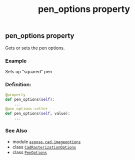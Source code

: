 ﻿---
title: pen_options property
second_title: Aspose.CAD for Python via .NET API References
description: 
type: docs
weight: 230
url: /python-net/aspose.cad.imageoptions/cadrasterizationoptions/pen_options/
is_root: false
---

## pen_options property


Gets or sets the pen options.

### Example 


Sets up "squared" pen
### Definition:
```python
@property
def pen_options(self):
    ...
@pen_options.setter
def pen_options(self, value):
    ...
```

### See Also
* module [`aspose.cad.imageoptions`](../../)
* class [`CadRasterizationOptions`](/cad/python-net/aspose.cad.imageoptions/cadrasterizationoptions)
* class [`PenOptions`](/cad/python-net/aspose.cad.imageoptions/penoptions)
